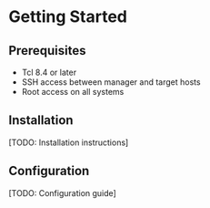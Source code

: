 # Getting Started

## Prerequisites
- Tcl 8.4 or later
- SSH access between manager and target hosts
- Root access on all systems

## Installation
[TODO: Installation instructions]

## Configuration  
[TODO: Configuration guide]

